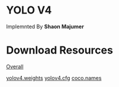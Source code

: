 # YOLO V4
Implemnted By **Shaon Majumer**

# Download Resources
[Overall](https://wiki.loliot.net/docs/lang/python/libraries/yolov4/python-yolov4-about)

[yolov4.weights](https://drive.google.com/file/d/15P4cYyZ2Sd876HKAEWSmeRdFl_j-0upi/view)
[yolov4.cfg](https://github.com/hhk7734/tensorflow-yolov4/blob/master/config/yolov4.cfg)
[coco.names](https://github.com/hhk7734/tensorflow-yolov4/blob/master/test/dataset/coco.names)